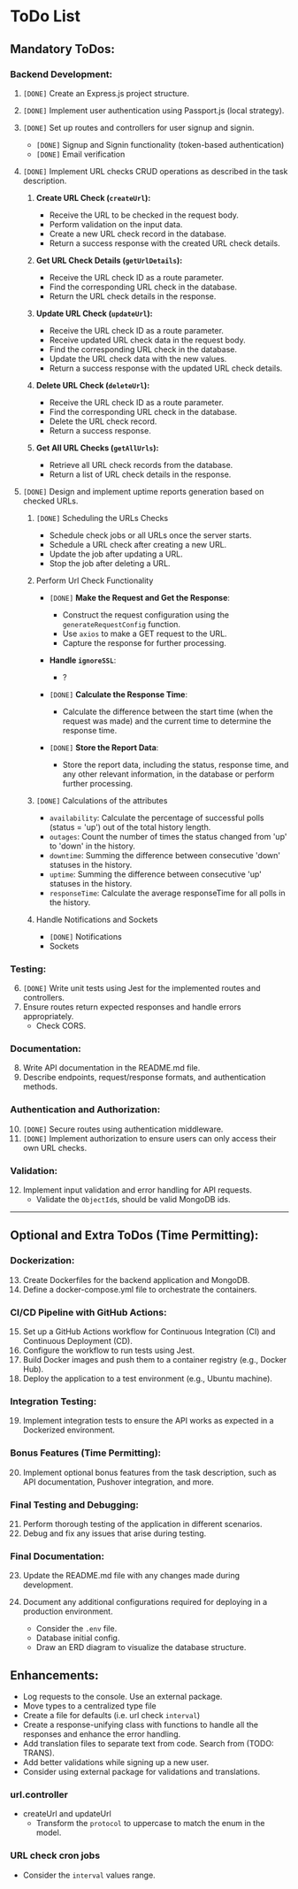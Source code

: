 # ToDo List

## Mandatory ToDos:

### Backend Development:

1. `[DONE]` Create an Express.js project structure.

2. `[DONE]` Implement user authentication using Passport.js (local strategy).

3. `[DONE]` Set up routes and controllers for user signup and signin.

   - `[DONE]` Signup and Signin functionality (token-based authentication)
   - `[DONE]` Email verification

4. `[DONE]` Implement URL checks CRUD operations as described in the task description.

   1. **Create URL Check (`createUrl`):**

      - Receive the URL to be checked in the request body.
      - Perform validation on the input data.
      - Create a new URL check record in the database.
      - Return a success response with the created URL check details.

   2. **Get URL Check Details (`getUrlDetails`):**

      - Receive the URL check ID as a route parameter.
      - Find the corresponding URL check in the database.
      - Return the URL check details in the response.

   3. **Update URL Check (`updateUrl`):**

      - Receive the URL check ID as a route parameter.
      - Receive updated URL check data in the request body.
      - Find the corresponding URL check in the database.
      - Update the URL check data with the new values.
      - Return a success response with the updated URL check details.

   4. **Delete URL Check (`deleteUrl`):**

      - Receive the URL check ID as a route parameter.
      - Find the corresponding URL check in the database.
      - Delete the URL check record.
      - Return a success response.

   5. **Get All URL Checks (`getAllUrls`):**
      - Retrieve all URL check records from the database.
      - Return a list of URL check details in the response.

5. `[DONE]` Design and implement uptime reports generation based on checked URLs.

   1. `[DONE]` Scheduling the URLs Checks

      - Schedule check jobs or all URLs once the server starts.
      - Schedule a URL check after creating a new URL.
      - Update the job after updating a URL.
      - Stop the job after deleting a URL.

   2. Perform Url Check Functionality

      - `[DONE]` **Make the Request and Get the Response**:

        - Construct the request configuration using the `generateRequestConfig` function.
        - Use `axios` to make a GET request to the URL.
        - Capture the response for further processing.

      - **Handle `ignoreSSL`**:

        - ?

      - `[DONE]` **Calculate the Response Time**:

        - Calculate the difference between the start time (when the request was made) and the current time to determine the response time.

      - `[DONE]` **Store the Report Data**:

        - Store the report data, including the status, response time, and any other relevant information, in the database or perform further processing.

   3. `[DONE]` Calculations of the attributes

      - `availability`: Calculate the percentage of successful polls (status = 'up') out of the total history length.
      - `outages`: Count the number of times the status changed from 'up' to 'down' in the history.
      - `downtime`: Summing the difference between consecutive 'down' statuses in the history.
      - `uptime`: Summing the difference between consecutive 'up' statuses in the history.
      - `responseTime`: Calculate the average responseTime for all polls in the history.

   4. Handle Notifications and Sockets
      - `[DONE]` Notifications
      - Sockets

### Testing:

6. `[DONE]` Write unit tests using Jest for the implemented routes and controllers.
7. Ensure routes return expected responses and handle errors appropriately.
   - Check CORS.

### Documentation:

8. Write API documentation in the README.md file.
9. Describe endpoints, request/response formats, and authentication methods.

### Authentication and Authorization:

10. `[DONE]` Secure routes using authentication middleware.
11. `[DONE]` Implement authorization to ensure users can only access their own URL checks.

### Validation:

12. Implement input validation and error handling for API requests.
    - Validate the `ObjectId`s, should be valid MongoDB ids.

---

## Optional and Extra ToDos (Time Permitting):

### Dockerization:

13. Create Dockerfiles for the backend application and MongoDB.
14. Define a docker-compose.yml file to orchestrate the containers.

### CI/CD Pipeline with GitHub Actions:

15. Set up a GitHub Actions workflow for Continuous Integration (CI) and Continuous Deployment (CD).
16. Configure the workflow to run tests using Jest.
17. Build Docker images and push them to a container registry (e.g., Docker Hub).
18. Deploy the application to a test environment (e.g., Ubuntu machine).

### Integration Testing:

19. Implement integration tests to ensure the API works as expected in a Dockerized environment.

### Bonus Features (Time Permitting):

20. Implement optional bonus features from the task description, such as API documentation, Pushover integration, and more.

### Final Testing and Debugging:

21. Perform thorough testing of the application in different scenarios.
22. Debug and fix any issues that arise during testing.

### Final Documentation:

23. Update the README.md file with any changes made during development.
24. Document any additional configurations required for deploying in a production environment.

    - Consider the `.env` file.
    - Database initial config.
    - Draw an ERD diagram to visualize the database structure.

## Enhancements:

- Log requests to the console. Use an external package.
- Move types to a centralized type file
- Create a file for defaults (i.e. url check `interval`)
- Create a response-unifying class with functions to handle all the responses and enhance the error handling.
- Add translation files to separate text from code. Search from (TODO: TRANS).
- Add better validations while signing up a new user.
- Consider using external package for validations and translations.

### url.controller

- createUrl and updateUrl
  - Transform the `protocol` to uppercase to match the enum in the model.

### URL check cron jobs

- Consider the `interval` values range.

